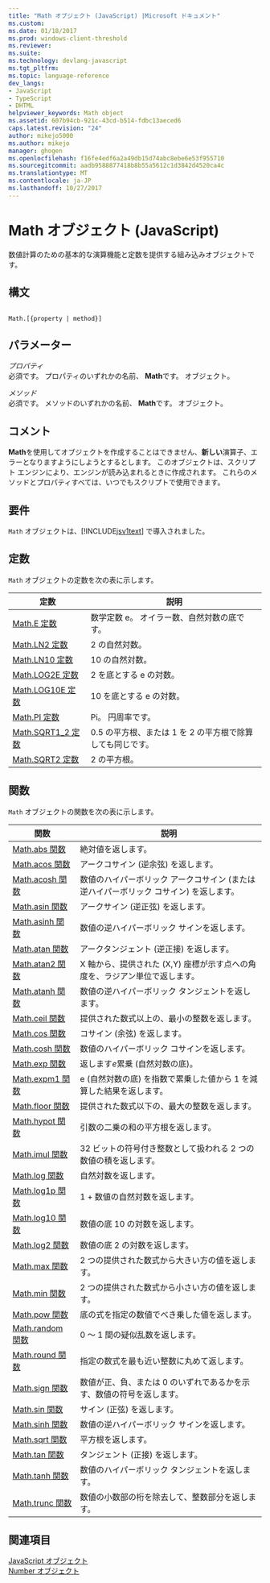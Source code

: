 ```yaml
---
title: "Math オブジェクト (JavaScript) |Microsoft ドキュメント"
ms.custom: 
ms.date: 01/18/2017
ms.prod: windows-client-threshold
ms.reviewer: 
ms.suite: 
ms.technology: devlang-javascript
ms.tgt_pltfrm: 
ms.topic: language-reference
dev_langs:
- JavaScript
- TypeScript
- DHTML
helpviewer_keywords: Math object
ms.assetid: 607b94cb-921c-43cd-b514-fdbc13aeced6
caps.latest.revision: "24"
author: mikejo5000
ms.author: mikejo
manager: ghogen
ms.openlocfilehash: f16fe4edf6a2a49db15d74abc8ebe6e53f955710
ms.sourcegitcommit: aadb9588877418b8b55a5612c1d3842d4520ca4c
ms.translationtype: MT
ms.contentlocale: ja-JP
ms.lasthandoff: 10/27/2017
---
```

# <a name="math-object-javascript"></a>Math オブジェクト (JavaScript)
数値計算のための基本的な演算機能と定数を提供する組み込みオブジェクトです。  
  
## <a name="syntax"></a>構文  
  
```  
  
Math.[{property | method}]  
```  
  
## <a name="parameters"></a>パラメーター  
 *プロパティ*  
 必須です。 プロパティのいずれかの名前、 **Math**です。 オブジェクト。  
  
 *メソッド*  
 必須です。 メソッドのいずれかの名前、 **Math**です。 オブジェクト。  
  
## <a name="remarks"></a>コメント  
 **Math**を使用してオブジェクトを作成することはできません、**新しい**演算子、エラーとなりますようにしようとするとします。 このオブジェクトは、スクリプト エンジンにより、エンジンが読み込まれるときに作成されます。 これらのメソッドとプロパティすべては、いつでもスクリプトで使用できます。  
  
## <a name="requirements"></a>要件  
 `Math` オブジェクトは、[!INCLUDE[jsv1text](../../javascript/reference/includes/jsv1text-md.md)] で導入されました。  
  
<a name="js56jsobjmathprop"></a>   
## <a name="constants"></a>定数  
 `Math` オブジェクトの定数を次の表に示します。  
  
|定数|説明|  
|--------------|-----------------|  
|[Math.E 定数](../../javascript/reference/math-constants-javascript.md)|数学定数 e。 オイラー数、自然対数の底です。|  
|[Math.LN2 定数](../../javascript/reference/math-constants-javascript.md)|2 の自然対数。|  
|[Math.LN10 定数](../../javascript/reference/math-constants-javascript.md)|10 の自然対数。|  
|[Math.LOG2E 定数](../../javascript/reference/math-constants-javascript.md)|2 を底とする e の対数。|  
|[Math.LOG10E 定数](../../javascript/reference/math-constants-javascript.md)|10 を底とする e の対数。|  
|[Math.PI 定数](../../javascript/reference/math-constants-javascript.md)|Pi。 円周率です。|  
|[Math.SQRT1_2 定数](../../javascript/reference/math-constants-javascript.md)|0.5 の平方根、または 1 を 2 の平方根で除算しても同じです。|  
|[Math.SQRT2 定数](../../javascript/reference/math-constants-javascript.md)|2 の平方根。|  
  
<a name="js56jsobjmathmeth"></a>   
## <a name="functions"></a>関数  
 `Math` オブジェクトの関数を次の表に示します。  
  
|関数|説明|  
|--------------|-----------------|  
|[Math.abs 関数](../../javascript/reference/math-abs-function-javascript.md)|絶対値を返します。|  
|[Math.acos 関数](../../javascript/reference/math-acos-function-javascript.md)|アークコサイン (逆余弦) を返します。|  
|[Math.acosh 関数](../../javascript/reference/math-acosh-function-javascript.md)|数値のハイパーボリック アークコサイン (または逆ハイパーボリック コサイン) を返します。|  
|[Math.asin 関数](../../javascript/reference/math-asin-function-javascript.md)|アークサイン (逆正弦) を返します。|  
|[Math.asinh 関数](../../javascript/reference/math-asinh-function-javascript.md)|数値の逆ハイパーボリック サインを返します。|  
|[Math.atan 関数](../../javascript/reference/math-atan-function-javascript.md)|アークタンジェント (逆正接) を返します。|  
|[Math.atan2 関数](../../javascript/reference/math-atan2-function-javascript.md)|X 軸から、提供された (X,Y) 座標が示す点への角度を、ラジアン単位で返します。|  
|[Math.atanh 関数](../../javascript/reference/math-atanh-function-javascript.md)|数値の逆ハイパーボリック タンジェントを返します。|  
|[Math.ceil 関数](../../javascript/reference/math-ceil-function-javascript.md)|提供された数式以上の、最小の整数を返します。|  
|[Math.cos 関数](../../javascript/reference/math-cos-function-javascript.md)|コサイン (余弦) を返します。|  
|[Math.cosh 関数](../../javascript/reference/math-cosh-function-javascript.md)|数値のハイパーボリック コサインを返します。|  
|[Math.exp 関数](../../javascript/reference/math-exp-function-javascript.md)|返します*e*累乗 (自然対数の底)。|  
|[Math.expm1 関数](../../javascript/reference/math-expm1-function-javascript.md)|e (自然対数の底) を指数で累乗した値から 1 を減算した結果を返します。|  
|[Math.floor 関数](../../javascript/reference/math-floor-function-javascript.md)|提供された数式以下の、最大の整数を返します。|  
|[Math.hypot 関数](../../javascript/reference/math-hypot-function-javascript.md)|引数の二乗の和の平方根を返します。|  
|[Math.imul 関数](../../javascript/reference/math-imul-function-javascript.md)|32 ビットの符号付き整数として扱われる 2 つの数値の積を返します。|  
|[Math.log 関数](../../javascript/reference/math-log-function-javascript.md)|自然対数を返します。|  
|[Math.log1p 関数](../../javascript/reference/math-log1p-function-javascript.md)|1 + 数値の自然対数を返します。|  
|[Math.log10 関数](../../javascript/reference/math-log10-function-javascript.md)|数値の底 10 の対数を返します。|  
|[Math.log2 関数](../../javascript/reference/math-log2-function-javascript.md)|数値の底 2 の対数を返します。|  
|[Math.max 関数](../../javascript/reference/math-max-function-javascript.md)|2 つの提供された数式から大きい方の値を返します。|  
|[Math.min 関数](../../javascript/reference/math-min-function-javascript.md)|2 つの提供された数式から小さい方の値を返します。|  
|[Math.pow 関数](../../javascript/reference/math-pow-function-javascript.md)|底の式を指定の数値でべき乗した値を返します。|  
|[Math.random 関数](../../javascript/reference/math-random-function-javascript.md)|0 ～ 1 間の疑似乱数を返します。|  
|[Math.round 関数](../../javascript/reference/math-round-function-javascript.md)|指定の数式を最も近い整数に丸めて返します。|  
|[Math.sign 関数](../../javascript/reference/math-sign-function-javascript.md)|数値が正、負、または 0 のいずれであるかを示す、数値の符号を返します。|  
|[Math.sin 関数](../../javascript/reference/math-sin-function-javascript.md)|サイン (正弦) を返します。|  
|[Math.sinh 関数](../../javascript/reference/math-sinh-function-javascript.md)|数値の逆ハイパーボリック サインを返します。|  
|[Math.sqrt 関数](../../javascript/reference/math-sqrt-function-javascript.md)|平方根を返します。|  
|[Math.tan 関数](../../javascript/reference/math-tan-function-javascript.md)|タンジェント (正接) を返します。|  
|[Math.tanh 関数](../../javascript/reference/math-tanh-function-javascript.md)|数値のハイパーボリック タンジェントを返します。|  
|[Math.trunc 関数](../../javascript/reference/math-trunc-function-javascript.md)|数値の小数部の桁を除去して、整数部分を返します。|  
  
## <a name="see-also"></a>関連項目  
 [JavaScript オブジェクト](../../javascript/reference/javascript-objects.md)   
 [Number オブジェクト](../../javascript/reference/number-object-javascript.md)